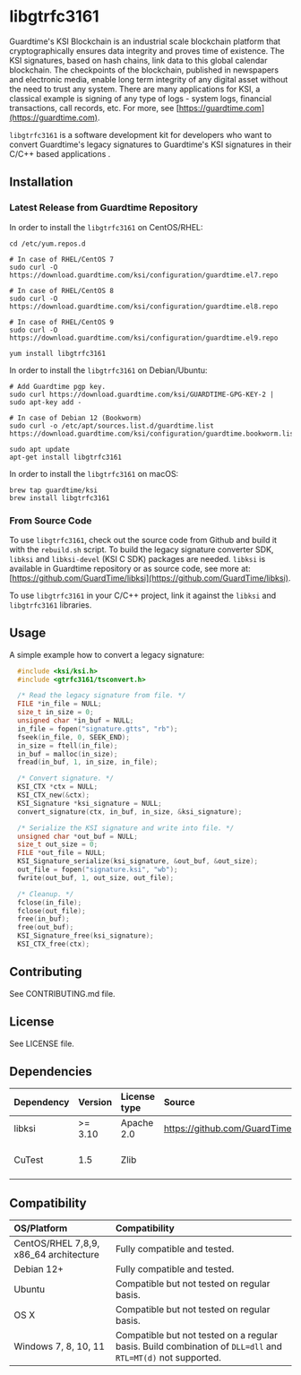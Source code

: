 # libgtrfc3161 #

Guardtime's KSI Blockchain is an industrial scale blockchain platform that cryptographically ensures data integrity and proves time of existence. The KSI signatures, based on hash chains, link data to this global calendar blockchain. The checkpoints of the blockchain, published in newspapers and electronic media, enable long term integrity of any digital asset without the need to trust any system. There are many applications for KSI, a classical example is signing of any type of logs - system logs, financial transactions, call records, etc. For more, see [https://guardtime.com](https://guardtime.com).

`libgtrfc3161` is a software development kit for developers who want to convert Guardtime's legacy signatures to
Guardtime's KSI signatures in their C/C++ based applications .

## Installation

### Latest Release from Guardtime Repository

In order to install the `libgtrfc3161` on CentOS/RHEL:

```
cd /etc/yum.repos.d

# In case of RHEL/CentOS 7
sudo curl -O https://download.guardtime.com/ksi/configuration/guardtime.el7.repo

# In case of RHEL/CentOS 8
sudo curl -O https://download.guardtime.com/ksi/configuration/guardtime.el8.repo

# In case of RHEL/CentOS 9
sudo curl -O https://download.guardtime.com/ksi/configuration/guardtime.el9.repo

yum install libgtrfc3161
```

In order to install the `libgtrfc3161` on Debian/Ubuntu:

```
# Add Guardtime pgp key.
sudo curl https://download.guardtime.com/ksi/GUARDTIME-GPG-KEY-2 | sudo apt-key add -

# In case of Debian 12 (Bookworm)
sudo curl -o /etc/apt/sources.list.d/guardtime.list https://download.guardtime.com/ksi/configuration/guardtime.bookworm.list

sudo apt update
apt-get install libgtrfc3161
```

In order to install the `libgtrfc3161` on macOS:

```
brew tap guardtime/ksi
brew install libgtrfc3161
```

### From Source Code

To use `libgtrfc3161`, check out the source code from Github and build it with the `rebuild.sh` script. To build the legacy signature converter SDK, `libksi` and `libksi-devel` (KSI C SDK) packages are needed. `libksi` is available in Guardtime repository or as source code, see more at: [https://github.com/GuardTime/libksi](https://github.com/GuardTime/libksi).

To use `libgtrfc3161` in your C/C++ project, link it against the `libksi` and `libgtrfc3161` libraries.

## Usage

A simple example how to convert a legacy signature:

```C
  #include <ksi/ksi.h>
  #include <gtrfc3161/tsconvert.h>

  /* Read the legacy signature from file. */
  FILE *in_file = NULL;
  size_t in_size = 0;
  unsigned char *in_buf = NULL;
  in_file = fopen("signature.gtts", "rb");
  fseek(in_file, 0, SEEK_END);
  in_size = ftell(in_file);
  in_buf = malloc(in_size);
  fread(in_buf, 1, in_size, in_file);

  /* Convert signature. */
  KSI_CTX *ctx = NULL;
  KSI_CTX_new(&ctx);
  KSI_Signature *ksi_signature = NULL;
  convert_signature(ctx, in_buf, in_size, &ksi_signature);

  /* Serialize the KSI signature and write into file. */
  unsigned char *out_buf = NULL;
  size_t out_size = 0;
  FILE *out_file = NULL;
  KSI_Signature_serialize(ksi_signature, &out_buf, &out_size);
  out_file = fopen("signature.ksi", "wb");
  fwrite(out_buf, 1, out_size, out_file);

  /* Cleanup. */
  fclose(in_file);
  fclose(out_file);
  free(in_buf);
  free(out_buf);
  KSI_Signature_free(ksi_signature);
  KSI_CTX_free(ctx);
```

## Contributing

See CONTRIBUTING.md file.

## License

See LICENSE file.

## Dependencies

| Dependency | Version | License type | Source                              | Notes |
| :----------| :-------| :------------| :-----------------------------------|:------|
| libksi     | >= 3.10 | Apache 2.0   | https://github.com/GuardTime/libksi |       |
| CuTest     | 1.5     | Zlib         |                                     | Required only for testing. |

## Compatibility

| OS/Platform                                | Compatibility                                 |
| :------------------------------------------| :---------------------------------------------|
| CentOS/RHEL 7,8,9, x86_64 architecture     | Fully compatible and tested.                 |
| Debian 12+                                 | Fully compatible and tested.                 |
| Ubuntu                                     | Compatible but not tested on regular basis.  |
| OS X                                       | Compatible but not tested on regular basis.  |
| Windows 7, 8, 10, 11                       | Compatible but not tested on a regular basis. Build combination of `DLL=dll` and `RTL=MT(d)` not supported. |
